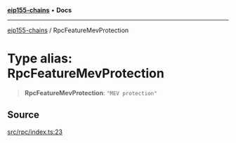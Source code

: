 [**eip155-chains**](../README.md) • **Docs**

***

[eip155-chains](../globals.md) / RpcFeatureMevProtection

# Type alias: RpcFeatureMevProtection

> **RpcFeatureMevProtection**: `"MEV protection"`

## Source

[src/rpc/index.ts:23](https://github.com/ivanzzeth/eip155-chains/blob/400ef11db8a06981938f7415f945494cf060a7cb/src/rpc/index.ts#L23)
